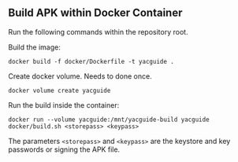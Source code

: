 ## Build APK within Docker Container

Run the following commands within the repository root.

Build the image:

```shell
docker build -f docker/Dockerfile -t yacguide .
```

Create docker volume. Needs to done once.

```shell
docker volume create yacguide
```

Run the build inside the container:

```shell
docker run --volume yacguide:/mnt/yacguide-build yacguide docker/build.sh <storepass> <keypass>
```

The parameters `<storepass>` and `<keypass>` are the keystore and key passwords or signing the APK file. 
